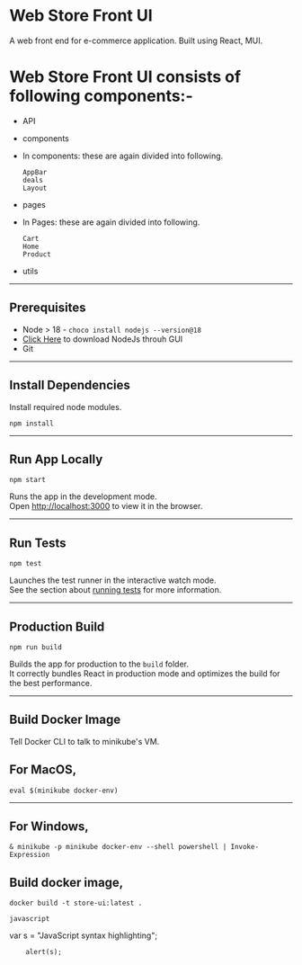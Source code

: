 # Web Store Front UI
A web front end for e-commerce application. Built using React, MUI.

# Web Store Front UI consists of following components:-
- API
- components
- In components: these are again divided into following.
 
  ```  
  AppBar
  deals
  Layout
- pages
- In Pages: these are again divided into following.
 
  ```  
  Cart
  Home
  Product
- utils

---
## Prerequisites
- Node > 18 - ```choco install nodejs --version@18```
- [Click Here](https://nodejs.org/en/download/) to download NodeJs throuh GUI
- Git
***
## Install Dependencies
Install required node modules.

`npm install`
___
## Run App Locally
`npm start`

Runs the app in the development mode.\
Open [http://localhost:3000](http://localhost:3000) to view it in the browser.

___
## Run Tests
`npm test`

Launches the test runner in the interactive watch mode.\
See the section about [running tests](https://facebook.github.io/create-react-app/docs/running-tests) for more information.
***
## Production Build
 `npm run build`

Builds the app for production to the `build` folder.\
It correctly bundles React in production mode and optimizes the build for the best performance.
***
## Build Docker Image

Tell Docker CLI to talk to minikube's VM.

## For MacOS,
`eval $(minikube docker-env)`
___
## For Windows,
`& minikube -p minikube docker-env --shell powershell | Invoke-Expression`

## Build docker image,
`docker build -t store-ui:latest .`

```javascript```

var s = "JavaScript syntax highlighting";

        alert(s);
